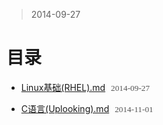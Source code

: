 > 2014-09-27

目录
======

- [Linux基础(RHEL).md](http://chinapub.duapp.com/gen_md?src=https%3A%2F%2Fgithub.com%2Fzyxstar%2Fmd_note%2Fraw%2Fmaster%2Fdocs%2FSkill%2FLinux%25E5%259F%25BA%25E7%25A1%2580%2528RHEL%2529.md) <span>2014-09-27</span>

- [C语言(Uplooking).md](http://chinapub.duapp.com/gen_md?src=https%3A%2F%2Fgithub.com%2Fzyxstar%2Fmd_note%2Fraw%2Fmaster%2Fdocs%2FSkill%2FC%25E8%25AF%25AD%25E8%25A8%2580%2528Uplooking%2529.md) <span>2014-11-01</span>


<style type="text/css">
li span{font-size:0.95em;color:#555;font-family:'sans-serif';padding-left:5px;}
</style>




